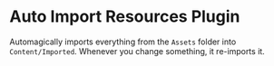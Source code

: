 # Auto Import Resources Plugin

Automagically imports everything from the `Assets` folder into `Content/Imported`. Whenever you change something, it re-imports it.
